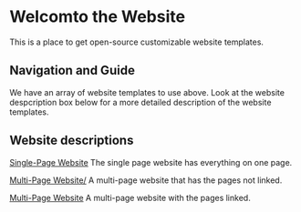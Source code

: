 # Welcomto the Website #
This is a place to get open-source customizable website templates.

## Navigation and Guide ##
We have an array of website templates to use above. Look at the website despcription box below for a more detailed description of the website templates.

## Website descriptions ##
[Single-Page Website](website.html)
The single page website has everything on one page.

[Multi-Page Website/](navbar.html)
A multi-page website that has the pages not linked.

[Multi-Page Website](multi-navbar)
A multi-page website with the pages linked.
